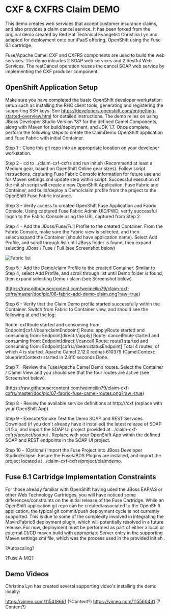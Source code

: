 CXF & CXFRS Claim DEMO
======================================================
This demo creates web services that accept customer insurance claims, and also provides a claim cancel service.  It has been forked from the original demo created by Red Hat Technical Evangelist Christina Lyn and adapted for deployment onto our iPaaS offering, OpenShift using the Fuse 6.1 cartridge.

Fuse/Apache Camel CXF and CXFRS components are used to build the web services. The demo inlcudes 2 SOAP web services and 2 Restful Web Services. The restCancel operation reuses the cancel SOAP web service by implementing the CXF producer component.

OpenShift Application Setup
---------------------------
Make sure you have completed the basic OpenShift developer workstation setup such as installing the RHC client tools, generating and registering the supporting SSH keys.  See https://developers.openshift.com/en/getting-started-overview.html for detailed instructions.  The demo relies on using JBoss Developer Studio Version ?8? for the defined Camel Components, along with Maven for build/deployment, and JDK 1.7. Once complete, perform the following steps to create the ClaimDemo OpenShift application and Fuse Fabric with initial Container.

Step 1 - Clone this git repo into an appropriate location on your developer workstation.

Step 2 - cd to ../claim-cxf-cxfrs and run init.sh <openshift namespace> <openshift domain> <application name> <gear size> (Recommend at least a Medium gear, based on OpenShift Online gear sizes).  Follow script instructions, capturing Fuse Fabric Console information for future use and for Maven settings.xml update step within script.  Successful execution of the init.sh script will create a new OpenShift Application, Fuse Fabric and Container, and build/deploy a Demo/claim profile from the project to the OpenShift Fuse Fabric instance.

Step 3 - Verify access to created OpenShift Fuse Application and Fabric Console.  Using captured Fuse Fabric Admin UID/PWD, verify successful logon to the Fabric Console using the URL captured from Step 2.

Step 4 - Add the JBoss/Fuse/Full Profile to the created Container.  From the Fabric Console, make sure the Fabric view is selected, and then select/expand the Container (should have application name).  Select Add Profile, and scroll through list until JBoss folder is found, then expand selecting JBoss / Fuse / Full (see Screenshot below)

![Fabric list](https://raw.githubusercontent.com/ghoelzer-rht/claim-cxf-cxfrs/master/doc/pic/01-fabric-container-list.png?raw=true)

Step 5 - Add the Demo/claim Profile to the created Container.  Similar to Step 4, select Add Profile, and scroll through list until Demo folder is found, then expand selecting Demo / claim (see Screenshot below)

(https://raw.githubusercontent.com/weimeilin79/claim-cxf-cxfrs/master/doc/pic/06-fabric-add-demo-claim.png?raw=true)

Step 6 - Verify that the Claim Demo profile started successfully within the Container. Switch from Fabric to Container view, and should see the following at end the log:

Route: cxfRoute started and consuming from: Endpoint[cxf://bean:claimEndpoint]
Route: applyRoute started and consuming from: Endpoint[direct://apply]
Route: cancelRoute started and consuming from: Endpoint[direct://cancel]
Route: route1 started and consuming from: Endpoint[cxfrs://bean:statusEndpoint]
Total 4 routes, of which 4 is started.
Apache Camel 2.12.0.redhat-610379 (CamelContext: blueprintContext) started in 2.810 seconds
Done.

Step 7 - Review the Fuse/Apache Camel Demo routes.  Select the Container / Camel  View and you should see that the four routes are active (see Screenshot below).

(https://raw.githubusercontent.com/weimeilin79/claim-cxf-cxfrs/master/doc/pic/07-fabric-fuse-camel-routes.png?raw=true)

Step 8 - Review the available service definitions at http://<application url>/cxf (replace <application url> with your OpenShift App)

Step 9 - Execute/Smoke Test the Demo SOAP and REST Services.  Download (if you don't already have it installed) the latest release of SOAP UI 5.x, and import the SOAP UI project provided at ../claim-cxf-cxfrs/project/soapui .  Replace <application url> with your OpenShift App within the defined SOAP and REST endpoints in the SOAP UI project.

Step 10 - (Optional) Import the Fuse Project into JBoss Developer Studio/Eclipse.  Ensure the Fuse/JBDS Plugins are installed, and import the project located at ../claim-cxf-cxfrs/project/claimdemo.  
  

Fuse 6.1 Cartridge Implementation Constraints
---------------------------------------------
For those already familiar with OpenShift having used the JBoss EAP/AS or other Web Technology Cartridges, you will have noticed some differences/constraints on the initial release of the Fuse Cartridge.  While an OpenShift application git repo can be created/associated to the OpenShift application, the typical git commit/push deployment cycle is not currently supported.  This is due to some of the complexity involved in integrating the Mavin:Fabric8 deployment plugin, which will potentially resolved in a future release.  For now, deployment must be performed as part of either a local or external CI/CD maven build with appropriate Server entry in the supporting Maven settings.xml file, which was the process used in the provided init.sh .

?Autoscaling?

?Fuse A-MQ?

Demo Videos
-----------------------

Christina Lyn has created several supporting video's installing the demo locally:

https://vimeo.com/115418661  (?Content?)
https://vimeo.com/115560431  (?Content?)
